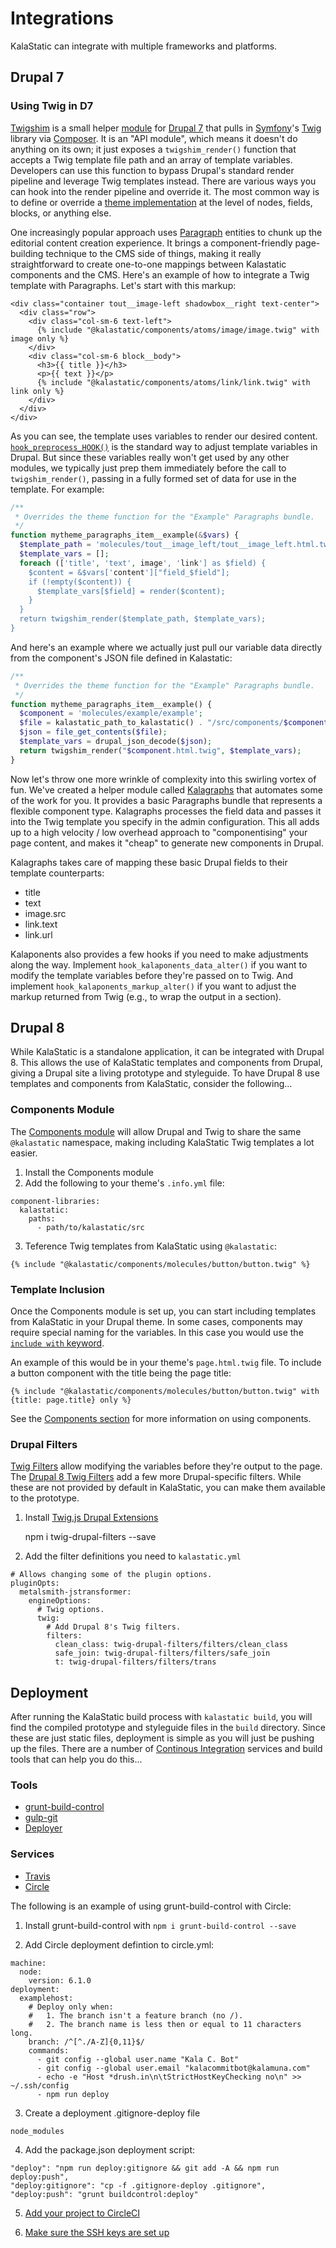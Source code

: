 # Integrations

KalaStatic can integrate with multiple frameworks and platforms.

<!--
## Wordpress (or other integrations)
-->

## Drupal 7

<!--
### Kalastatic.module
- Where does kalastatic live?
- Including of Drupal assests
- Serving KalaStatic assets through Drupal
  - Permissions for styleguide/prototype
-->

### Using Twig in D7

[Twigshim](https://github.com/kalamuna/twigshim) is a small helper [module](https://www.drupal.org/docs/7/extending-drupal-7/installing-contributed-modules) for [Drupal 7](https://www.drupal.org/drupal-7.0) that pulls in [Symfony](https://symfony.com/)'s [Twig](http://twig.sensiolabs.org/) library via [Composer](https://getcomposer.org/). It is an "API module", which means it doesn't do anything on its own; it just exposes a `twigshim_render()` function that accepts a Twig template file path and an array of template variables. Developers can use this function to bypass Drupal's standard render pipeline and leverage Twig templates instead. There are various ways you can hook into the render pipeline and override it. The most common way is to define or override a [theme implementation](https://api.drupal.org/api/drupal/includes%21theme.inc/function/theme/7.x) at the level of nodes, fields, blocks, or anything else.

One increasingly popular approach uses [Paragraph](https://www.drupal.org/project/paragraphs) entities to chunk up the editorial content creation experience. It brings a component-friendly page-building technique to the CMS side of things, making it really straightforward to create one-to-one mappings between Kalastatic components and the CMS. Here's an example of how to integrate a Twig template with Paragraphs. Let's start with this markup:

```twig
<div class="container tout__image-left shadowbox__right text-center">
  <div class="row">
    <div class="col-sm-6 text-left">
      {% include "@kalastatic/components/atoms/image/image.twig" with image only %}
    </div>
    <div class="col-sm-6 block__body">
      <h3>{{ title }}</h3>
      <p>{{ text }}</p>
      {% include "@kalastatic/components/atoms/link/link.twig" with link only %}
    </div>
  </div>
</div>
```

As you can see, the template uses variables to render our desired content. [`hook_preprocess_HOOK()`](https://api.drupal.org/api/drupal/modules%21system%21theme.api.php/function/hook_preprocess_HOOK/7.x) is the standard way to adjust template variables in Drupal. But since these variables really won't get used by any other modules, we typically just prep them immediately before the call to `twigshim_render()`, passing in a fully formed set of data for use in the template. For example:

```php
/**
 * Overrides the theme function for the "Example" Paragraphs bundle.
 */
function mytheme_paragraphs_item__example(&$vars) {
  $template_path = 'molecules/tout__image_left/tout__image_left.html.twig';
  $template_vars = [];
  foreach (['title', 'text', image', 'link'] as $field) {
    $content = &$vars['content']["field_$field"];
    if (!empty($content)) {
      $template_vars[$field] = render($content);
    }
  }
  return twigshim_render($template_path, $template_vars);
}
```

And here's an example where we actually just pull our variable data directly from the component's JSON file defined in Kalastatic:
```php
/**
 * Overrides the theme function for the "Example" Paragraphs bundle.
 */
function mytheme_paragraphs_item__example() {
  $component = 'molecules/example/example';
  $file = kalastatic_path_to_kalastatic() . "/src/components/$component.json";
  $json = file_get_contents($file);
  $template_vars = drupal_json_decode($json);
  return twigshim_render("$component.html.twig", $template_vars);
}
```

Now let's throw one more wrinkle of complexity into this swirling vortex of fun. We've created a helper module called [Kalagraphs](https://github.com/kalamuna/kalaponents) that automates some of the work for you. It provides a basic Paragraphs bundle that represents a flexible component type. Kalagraphs processes the field data and passes it into the Twig template you specify in the admin configuration. This all adds up to a high velocity / low overhead approach to "componentising" your page content, and makes it "cheap" to generate new components in Drupal.

Kalagraphs takes care of mapping these basic Drupal fields to their template counterparts:

-   title
-   text
-   image.src
-   link.text
-   link.url

Kalaponents also provides a few hooks if you need to make adjustments along the way. Implement `hook_kalaponents_data_alter()` if you want to modify the template variables before they're passed on to Twig. And implement `hook_kalaponents_markup_alter()` if you want to adjust the markup returned from Twig (e.g., to wrap the output in a section).

## Drupal 8

While KalaStatic is a standalone application, it can be integrated with Drupal 8. This allows the use of KalaStatic templates and components from Drupal, giving a Drupal site a living prototype and styleguide. To have Drupal 8 use templates and components from KalaStatic, consider the following...

### Components Module

The [Components module](https://www.drupal.org/project/components) will allow Drupal and Twig to share the same `@kalastatic` namespace, making including KalaStatic Twig templates a lot easier.

1. Install the Components module
2. Add the following to your theme's `.info.yml` file:

```
component-libraries:
  kalastatic:
    paths:
      - path/to/kalastatic/src
```

3. Teference Twig templates from KalaStatic using `@kalastatic`:

```
{% include "@kalastatic/components/molecules/button/button.twig" %}
```

### Template Inclusion

Once the Components module is set up, you can start including templates from KalaStatic in your Drupal theme. In some cases, components may require special naming for the variables. In this case you would use the [`include with` keyword](http://twig.sensiolabs.org/doc/2.x/tags/include.html).

An example of this would be in your theme's `page.html.twig` file. To include a button component with the title being the page title:

```
{% include "@kalastatic/components/molecules/button/button.twig" with {title: page.title} only %}
```

See the [Components section](3-components.md) for more information on using components.

### Drupal Filters

[Twig Filters](http://twig.sensiolabs.org/doc/2.x/filters/index.html) allow modifying the variables before they're output to the page. The [Drupal 8 Twig Filters](https://www.drupal.org/docs/8/theming/twig/filters-modifying-variables-in-twig-templates) add a few more Drupal-specific filters. While these are not provided by default in KalaStatic, you can make them available to the prototype.

1. Install [Twig.js Drupal Extensions](https://github.com/kalamuna/twig-drupal-filters)

    npm i twig-drupal-filters --save

2. Add the filter definitions you need to `kalastatic.yml`

```
# Allows changing some of the plugin options.
pluginOpts:
  metalsmith-jstransformer:
    engineOptions:
      # Twig options.
      twig:
        # Add Drupal 8's Twig filters.
        filters:
          clean_class: twig-drupal-filters/filters/clean_class
          safe_join: twig-drupal-filters/filters/safe_join
          t: twig-drupal-filters/filters/trans
```

## Deployment

After running the KalaStatic build process with `kalastatic build`, you will find the compiled prototype and styleguide files in the `build` directory. Since these are just static files, deployment is simple as you will just be pushing up the files. There are a number of [Continous Integration](https://en.wikipedia.org/wiki/Continuous_integration) services and build tools that can help you do this...

### Tools

- [grunt-build-control](https://github.com/robwierzbowski/grunt-build-control)
- [gulp-git](https://www.npmjs.com/package/gulp-git)
- [Deployer](https://deployer.org/)

### Services

- [Travis](https://docs.travis-ci.com/user/deployment/)
- [Circle](https://circleci.com/docs/2.0/deployments/#nav-button)

The following is an example of using grunt-build-control with Circle:

1. Install grunt-build-control with `npm i grunt-build-control --save`

2. Add Circle deployment defintion to circle.yml:
```
machine:
  node:
    version: 6.1.0
deployment:
  examplehost:
    # Deploy only when:
    #   1. The branch isn't a feature branch (no /).
    #   2. The branch name is less then or equal to 11 characters long.
    branch: /^[^./A-Z]{0,11}$/
    commands:
      - git config --global user.name "Kala C. Bot"
      - git config --global user.email "kalacommitbot@kalamuna.com"
      - echo -e "Host *drush.in\n\tStrictHostKeyChecking no\n" >> ~/.ssh/config
      - npm run deploy
```

3. Create a deployment .gitignore-deploy file

```
node_modules
```

4. Add the package.json deployment script:

```
"deploy": "npm run deploy:gitignore && git add -A && npm run deploy:push",
"deploy:gitignore": "cp -f .gitignore-deploy .gitignore",
"deploy:push": "grunt buildcontrol:deploy"
```

5. [Add your project to CircleCI](https://circleci.com/docs/2.0/first-steps/#adding-projects)

6. [Make sure the SSH keys are set up](https://circleci.com/docs/2.0/project-walkthrough/#deploy-through-circleci)
